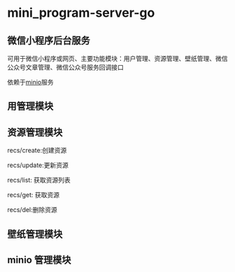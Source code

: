 # mini_program-server-go

## 微信小程序后台服务

可用于微信小程序或网页、主要功能模块：用户管理、资源管理、壁纸管理、微信公众号文章管理、微信公众号服务回调接口

依赖于[minio](https://github.com/minio/minio)服务



## 用管理模块


## 资源管理模块
recs/create:创建资源

recs/update:更新资源

recs/list: 获取资源列表

recs/get: 获取资源

recs/del:删除资源

## 壁纸管理模块

## minio 管理模块
